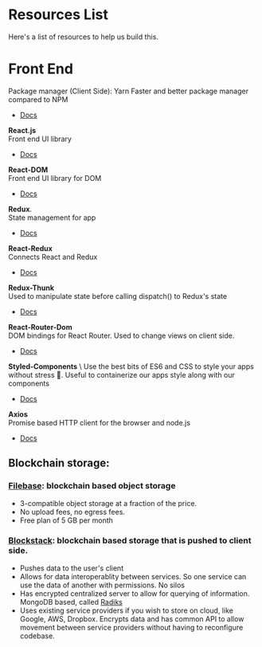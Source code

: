 # Resources List
Here's a list of resources to help us build this.

# Front End
Package manager (Client Side): Yarn
Faster and better package manager compared to NPM
- [Docs](https://yarnpkg.com/)

**React.js**  \
Front end UI library
- [Docs](https://reactjs.org/docs/getting-started.html)

**React-DOM**  \
Front end UI library for DOM
- [Docs](https://reactjs.org/docs/getting-started.html)

**Redux**. \
State management for app
- [Docs](https://redux.js.org/)

**React-Redux**  \
Connects React and Redux
- [Docs](https://redux.js.org/)

**Redux-Thunk**  \
Used to manipulate state before calling dispatch() to Redux's state
- [Docs](https://github.com/reduxjs/redux-thunk)

**React-Router-Dom**  \
DOM bindings for React Router. Used to change views on client side.
- [Docs](https://www.npmjs.com/package/react-router-dom)

**Styled-Components**  \ 
Use the best bits of ES6 and CSS to style your apps without stress 💅.
Useful to containerize our apps style along with our components 
- [Docs](https://styled-components.com/)

**Axios**  \
Promise based HTTP client for the browser and node.js
- [Docs](https://github.com/axios/axios)

## Blockchain storage:
### [Filebase](https://filebase.com/): blockchain based object storage
- 3-compatible object storage at a fraction of the price.
- No upload fees, no egress fees.
- Free plan of 5 GB per month


### [Blockstack](https://docs.blockstack.org/): blockchain based storage that is pushed to client side.
- Pushes data to the user's client
- Allows for data interoperablity between services. So one service can use the data of another with permissions. No silos
- Has encrypted centralized server to allow for querying of information. MongoDB based, called [Radiks](https://github.com/blockstack/radiks)
- Uses existing service providers if you wish to store on cloud, like Google, AWS, Dropbox. Encrypts data and has common API to allow movement between service providers without having to reconfigure codebase.






